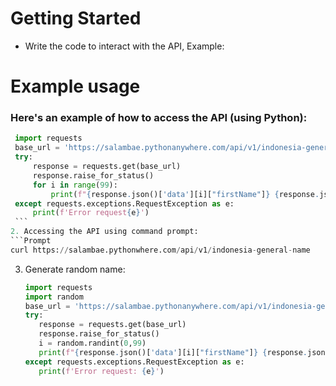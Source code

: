 # Getting Started
- Write the code to interact with the API, Example:


# Example usage
### Here's an example of how to access the API (using Python):
   ```Python
    import requests
    base_url = 'https://salambae.pythonanywhere.com/api/v1/indonesia-general-name'
    try:
        response = requests.get(base_url)
        response.raise_for_status()
        for i in range(99):
            print(f"{response.json()['data'][i]["firstName"]} {response.json()['data'][i]["lastName"]}")
    except requests.exceptions.RequestException as e:
        print(f'Error request{e}')
    ```
2. Accessing the API using command prompt:
   ```Prompt
   curl https://salambae.pythonwhere.com/api/v1/indonesia-general-name
   ```
3. Generate random name:
   ```Python
   import requests
   import random
   base_url = 'https://salambae.pythonanywhere.com/api/v1/indonesia-general-name'
   try:
      response = requests.get(base_url)
      response.raise_for_status()
      i = random.randint(0,99)
      print(f"{response.json()['data'][i]["firstName"]} {response.json()['data'][i]["lastName"]}")
   except requests.exceptions.RequestException as e:
      print(f'Error request: {e}')
   ```
#
